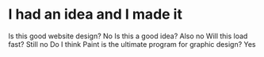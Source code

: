 # I had an idea and I made it

Is this good website design? No
Is this a good idea? Also no
Will this load fast? Still no
Do I think Paint is the ultimate program for graphic design? Yes
